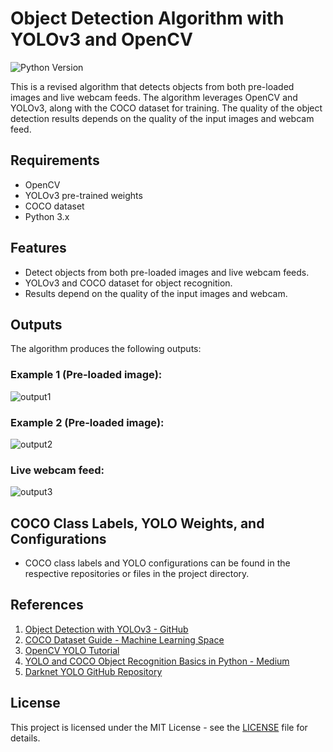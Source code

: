 # Object Detection Algorithm with YOLOv3 and OpenCV

![Python Version](https://img.shields.io/badge/Python-3.13-blue)

This is a revised algorithm that detects objects from both pre-loaded images and live webcam feeds. The algorithm leverages OpenCV and YOLOv3, along with the COCO dataset for training. The quality of the object detection results depends on the quality of the input images and webcam feed.

## Requirements

- OpenCV
- YOLOv3 pre-trained weights
- COCO dataset
- Python 3.x

## Features

- Detect objects from both pre-loaded images and live webcam feeds.
- YOLOv3 and COCO dataset for object recognition.
- Results depend on the quality of the input images and webcam.

## Outputs

The algorithm produces the following outputs:

### Example 1 (Pre-loaded image):
![output1](https://github.com/user-attachments/assets/a3124309-447a-47b8-b821-9d23b0322094)

### Example 2 (Pre-loaded image):
![output2](https://github.com/user-attachments/assets/18f5d649-e401-462a-85a4-fa63a89f1b22)

### Live webcam feed:
![output3](https://github.com/user-attachments/assets/8781300c-a3a5-44c0-a29b-847aea4524dc)

## COCO Class Labels, YOLO Weights, and Configurations

- COCO class labels and YOLO configurations can be found in the respective repositories or files in the project directory.

## References

1. [Object Detection with YOLOv3 - GitHub](https://github.com/patrick013/Object-Detection---Yolov3)
2. [COCO Dataset Guide - Machine Learning Space](https://machinelearningspace.com/coco-dataset-a-step-by-step-guide-to-loading-and-visualizing/)
3. [OpenCV YOLO Tutorial](https://opencv-tutorial.readthedocs.io/en/latest/yolo/yolo.html)
4. [YOLO and COCO Object Recognition Basics in Python - Medium](https://medium.com/@mikolaj.buchwald/yolo-and-coco-object-recognition-basics-in-python-65d06f42a6f8)
5. [Darknet YOLO GitHub Repository](https://github.com/pjreddie/darknet/tree/master)

## License

This project is licensed under the MIT License - see the [LICENSE](LICENSE) file for details.
